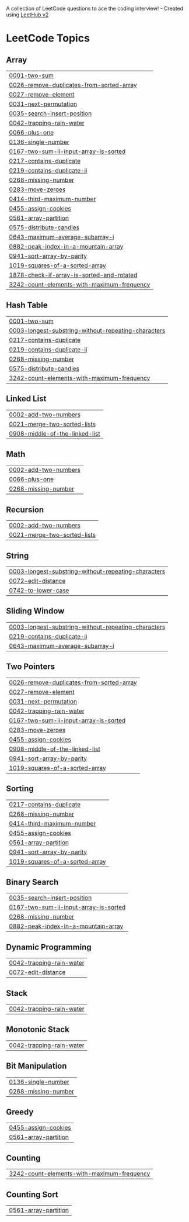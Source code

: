A collection of LeetCode questions to ace the coding interview! - Created using [LeetHub v2](https://github.com/arunbhardwaj/LeetHub-2.0)
<!---LeetCode Topics Start-->
# LeetCode Topics
## Array
|  |
| ------- |
| [0001-two-sum](https://github.com/Anurag059/DSA-2K25/tree/master/0001-two-sum) |
| [0026-remove-duplicates-from-sorted-array](https://github.com/Anurag059/DSA-2K25/tree/master/0026-remove-duplicates-from-sorted-array) |
| [0027-remove-element](https://github.com/Anurag059/DSA-2K25/tree/master/0027-remove-element) |
| [0031-next-permutation](https://github.com/Anurag059/DSA-2K25/tree/master/0031-next-permutation) |
| [0035-search-insert-position](https://github.com/Anurag059/DSA-2K25/tree/master/0035-search-insert-position) |
| [0042-trapping-rain-water](https://github.com/Anurag059/DSA-2K25/tree/master/0042-trapping-rain-water) |
| [0066-plus-one](https://github.com/Anurag059/DSA-2K25/tree/master/0066-plus-one) |
| [0136-single-number](https://github.com/Anurag059/DSA-2K25/tree/master/0136-single-number) |
| [0167-two-sum-ii-input-array-is-sorted](https://github.com/Anurag059/DSA-2K25/tree/master/0167-two-sum-ii-input-array-is-sorted) |
| [0217-contains-duplicate](https://github.com/Anurag059/DSA-2K25/tree/master/0217-contains-duplicate) |
| [0219-contains-duplicate-ii](https://github.com/Anurag059/DSA-2K25/tree/master/0219-contains-duplicate-ii) |
| [0268-missing-number](https://github.com/Anurag059/DSA-2K25/tree/master/0268-missing-number) |
| [0283-move-zeroes](https://github.com/Anurag059/DSA-2K25/tree/master/0283-move-zeroes) |
| [0414-third-maximum-number](https://github.com/Anurag059/DSA-2K25/tree/master/0414-third-maximum-number) |
| [0455-assign-cookies](https://github.com/Anurag059/DSA-2K25/tree/master/0455-assign-cookies) |
| [0561-array-partition](https://github.com/Anurag059/DSA-2K25/tree/master/0561-array-partition) |
| [0575-distribute-candies](https://github.com/Anurag059/DSA-2K25/tree/master/0575-distribute-candies) |
| [0643-maximum-average-subarray-i](https://github.com/Anurag059/DSA-2K25/tree/master/0643-maximum-average-subarray-i) |
| [0882-peak-index-in-a-mountain-array](https://github.com/Anurag059/DSA-2K25/tree/master/0882-peak-index-in-a-mountain-array) |
| [0941-sort-array-by-parity](https://github.com/Anurag059/DSA-2K25/tree/master/0941-sort-array-by-parity) |
| [1019-squares-of-a-sorted-array](https://github.com/Anurag059/DSA-2K25/tree/master/1019-squares-of-a-sorted-array) |
| [1878-check-if-array-is-sorted-and-rotated](https://github.com/Anurag059/DSA-2K25/tree/master/1878-check-if-array-is-sorted-and-rotated) |
| [3242-count-elements-with-maximum-frequency](https://github.com/Anurag059/DSA-2K25/tree/master/3242-count-elements-with-maximum-frequency) |
## Hash Table
|  |
| ------- |
| [0001-two-sum](https://github.com/Anurag059/DSA-2K25/tree/master/0001-two-sum) |
| [0003-longest-substring-without-repeating-characters](https://github.com/Anurag059/DSA-2K25/tree/master/0003-longest-substring-without-repeating-characters) |
| [0217-contains-duplicate](https://github.com/Anurag059/DSA-2K25/tree/master/0217-contains-duplicate) |
| [0219-contains-duplicate-ii](https://github.com/Anurag059/DSA-2K25/tree/master/0219-contains-duplicate-ii) |
| [0268-missing-number](https://github.com/Anurag059/DSA-2K25/tree/master/0268-missing-number) |
| [0575-distribute-candies](https://github.com/Anurag059/DSA-2K25/tree/master/0575-distribute-candies) |
| [3242-count-elements-with-maximum-frequency](https://github.com/Anurag059/DSA-2K25/tree/master/3242-count-elements-with-maximum-frequency) |
## Linked List
|  |
| ------- |
| [0002-add-two-numbers](https://github.com/Anurag059/DSA-2K25/tree/master/0002-add-two-numbers) |
| [0021-merge-two-sorted-lists](https://github.com/Anurag059/DSA-2K25/tree/master/0021-merge-two-sorted-lists) |
| [0908-middle-of-the-linked-list](https://github.com/Anurag059/DSA-2K25/tree/master/0908-middle-of-the-linked-list) |
## Math
|  |
| ------- |
| [0002-add-two-numbers](https://github.com/Anurag059/DSA-2K25/tree/master/0002-add-two-numbers) |
| [0066-plus-one](https://github.com/Anurag059/DSA-2K25/tree/master/0066-plus-one) |
| [0268-missing-number](https://github.com/Anurag059/DSA-2K25/tree/master/0268-missing-number) |
## Recursion
|  |
| ------- |
| [0002-add-two-numbers](https://github.com/Anurag059/DSA-2K25/tree/master/0002-add-two-numbers) |
| [0021-merge-two-sorted-lists](https://github.com/Anurag059/DSA-2K25/tree/master/0021-merge-two-sorted-lists) |
## String
|  |
| ------- |
| [0003-longest-substring-without-repeating-characters](https://github.com/Anurag059/DSA-2K25/tree/master/0003-longest-substring-without-repeating-characters) |
| [0072-edit-distance](https://github.com/Anurag059/DSA-2K25/tree/master/0072-edit-distance) |
| [0742-to-lower-case](https://github.com/Anurag059/DSA-2K25/tree/master/0742-to-lower-case) |
## Sliding Window
|  |
| ------- |
| [0003-longest-substring-without-repeating-characters](https://github.com/Anurag059/DSA-2K25/tree/master/0003-longest-substring-without-repeating-characters) |
| [0219-contains-duplicate-ii](https://github.com/Anurag059/DSA-2K25/tree/master/0219-contains-duplicate-ii) |
| [0643-maximum-average-subarray-i](https://github.com/Anurag059/DSA-2K25/tree/master/0643-maximum-average-subarray-i) |
## Two Pointers
|  |
| ------- |
| [0026-remove-duplicates-from-sorted-array](https://github.com/Anurag059/DSA-2K25/tree/master/0026-remove-duplicates-from-sorted-array) |
| [0027-remove-element](https://github.com/Anurag059/DSA-2K25/tree/master/0027-remove-element) |
| [0031-next-permutation](https://github.com/Anurag059/DSA-2K25/tree/master/0031-next-permutation) |
| [0042-trapping-rain-water](https://github.com/Anurag059/DSA-2K25/tree/master/0042-trapping-rain-water) |
| [0167-two-sum-ii-input-array-is-sorted](https://github.com/Anurag059/DSA-2K25/tree/master/0167-two-sum-ii-input-array-is-sorted) |
| [0283-move-zeroes](https://github.com/Anurag059/DSA-2K25/tree/master/0283-move-zeroes) |
| [0455-assign-cookies](https://github.com/Anurag059/DSA-2K25/tree/master/0455-assign-cookies) |
| [0908-middle-of-the-linked-list](https://github.com/Anurag059/DSA-2K25/tree/master/0908-middle-of-the-linked-list) |
| [0941-sort-array-by-parity](https://github.com/Anurag059/DSA-2K25/tree/master/0941-sort-array-by-parity) |
| [1019-squares-of-a-sorted-array](https://github.com/Anurag059/DSA-2K25/tree/master/1019-squares-of-a-sorted-array) |
## Sorting
|  |
| ------- |
| [0217-contains-duplicate](https://github.com/Anurag059/DSA-2K25/tree/master/0217-contains-duplicate) |
| [0268-missing-number](https://github.com/Anurag059/DSA-2K25/tree/master/0268-missing-number) |
| [0414-third-maximum-number](https://github.com/Anurag059/DSA-2K25/tree/master/0414-third-maximum-number) |
| [0455-assign-cookies](https://github.com/Anurag059/DSA-2K25/tree/master/0455-assign-cookies) |
| [0561-array-partition](https://github.com/Anurag059/DSA-2K25/tree/master/0561-array-partition) |
| [0941-sort-array-by-parity](https://github.com/Anurag059/DSA-2K25/tree/master/0941-sort-array-by-parity) |
| [1019-squares-of-a-sorted-array](https://github.com/Anurag059/DSA-2K25/tree/master/1019-squares-of-a-sorted-array) |
## Binary Search
|  |
| ------- |
| [0035-search-insert-position](https://github.com/Anurag059/DSA-2K25/tree/master/0035-search-insert-position) |
| [0167-two-sum-ii-input-array-is-sorted](https://github.com/Anurag059/DSA-2K25/tree/master/0167-two-sum-ii-input-array-is-sorted) |
| [0268-missing-number](https://github.com/Anurag059/DSA-2K25/tree/master/0268-missing-number) |
| [0882-peak-index-in-a-mountain-array](https://github.com/Anurag059/DSA-2K25/tree/master/0882-peak-index-in-a-mountain-array) |
## Dynamic Programming
|  |
| ------- |
| [0042-trapping-rain-water](https://github.com/Anurag059/DSA-2K25/tree/master/0042-trapping-rain-water) |
| [0072-edit-distance](https://github.com/Anurag059/DSA-2K25/tree/master/0072-edit-distance) |
## Stack
|  |
| ------- |
| [0042-trapping-rain-water](https://github.com/Anurag059/DSA-2K25/tree/master/0042-trapping-rain-water) |
## Monotonic Stack
|  |
| ------- |
| [0042-trapping-rain-water](https://github.com/Anurag059/DSA-2K25/tree/master/0042-trapping-rain-water) |
## Bit Manipulation
|  |
| ------- |
| [0136-single-number](https://github.com/Anurag059/DSA-2K25/tree/master/0136-single-number) |
| [0268-missing-number](https://github.com/Anurag059/DSA-2K25/tree/master/0268-missing-number) |
## Greedy
|  |
| ------- |
| [0455-assign-cookies](https://github.com/Anurag059/DSA-2K25/tree/master/0455-assign-cookies) |
| [0561-array-partition](https://github.com/Anurag059/DSA-2K25/tree/master/0561-array-partition) |
## Counting
|  |
| ------- |
| [3242-count-elements-with-maximum-frequency](https://github.com/Anurag059/DSA-2K25/tree/master/3242-count-elements-with-maximum-frequency) |
## Counting Sort
|  |
| ------- |
| [0561-array-partition](https://github.com/Anurag059/DSA-2K25/tree/master/0561-array-partition) |
<!---LeetCode Topics End-->